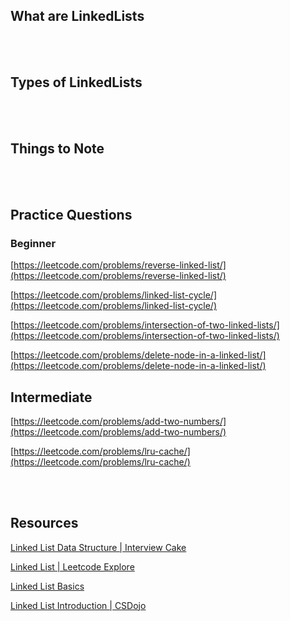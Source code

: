 ## What are LinkedLists

<br>
<br>

## Types of LinkedLists

<br>
<br>

## Things to Note

<br>
<br>

## Practice Questions

### Beginner

[https://leetcode.com/problems/reverse-linked-list/](https://leetcode.com/problems/reverse-linked-list/)

[https://leetcode.com/problems/linked-list-cycle/](https://leetcode.com/problems/linked-list-cycle/)

[https://leetcode.com/problems/intersection-of-two-linked-lists/](https://leetcode.com/problems/intersection-of-two-linked-lists/)

[https://leetcode.com/problems/delete-node-in-a-linked-list/](https://leetcode.com/problems/delete-node-in-a-linked-list/)


## Intermediate

[https://leetcode.com/problems/add-two-numbers/](https://leetcode.com/problems/add-two-numbers/)

[https://leetcode.com/problems/lru-cache/](https://leetcode.com/problems/lru-cache/)

<br>
<br>

## Resources
[Linked List Data Structure | Interview Cake](https://www.interviewcake.com/concept/python/linked-list)

[Linked List | Leetcode Explore](https://leetcode.com/explore/learn/card/linked-list/)

[Linked List Basics](https://github.com/rogue0137/practice/blob/master/data_structure_info/linked_lists/linked_lists.md)

[Linked List Introduction | CSDojo](https://github.com/rogue0137/practice/blob/master/data_structure_info/linked_lists/linked_lists.md)

